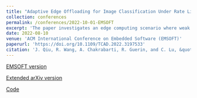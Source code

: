 ```yaml
---
title: "Adaptive Edge Offloading for Image Classification Under Rate Limit"
collection: conferences
permalink: /conferences/2022-10-01-EMSOFT
excerpt: 'The paper investigates an edge computing scenario where weak and strong image classifiers located in local devices and an edge server, respectively, collaborate to make the most accurate image classification decisions possible, under the constraint that the number of images that can be offloaded to the strong classifier in the edge server is rate limited using a token bucket mechanism.  The paper relies on a reinforcement learning approach to realize a simple policy that maximizes classification accuracy under general image arrival patterns and arbitrary sequences of classification decisions.  The code for the system described in the paper is available on [GitHub](https://github.com/qiujiaming315/edgeml-dqn) and an extended version of the EMSOFT paper is accessible on arXiv [here](https://arxiv.org/abs/2208.00485)'
date: 2022-08-10
venue: 'ACM International Conference on Embedded Software (EMSOFT)'
paperurl: 'https://doi.org/10.1109/TCAD.2022.3197533'
citation: 'J. Qiu, R. Wang, A. Chakrabarti, R. Guerin, and C. Lu, &quot;Adaptive Edge Offloading for Image Classification Under Rate Limit.&quot; Proc. ACM International Conference on Embedded Software (EMSOFT), October 2022, Hybrid+Shanghai+Phoenix'
---
```



[EMSOFT version](https://doi.org/10.1109/TCAD.2022.319753)

[Extended arXiv version](https://arxiv.org/abs/2208.00485)

[Code](https://github.com/qiujiaming315/edgeml-dqn) 
